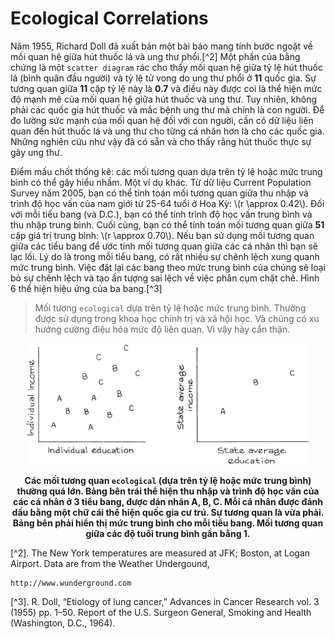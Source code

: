 # Ecological Correlations


Năm 1955, Richard Doll đã xuất bản một bài báo mang tính bước ngoặt về mối quan hệ giữa hút thuốc lá và ung thư phổi.[^2] Một phần của bằng chứng là một `scatter diagram` rác cho thấy mối quan hệ giữa tỷ lệ hút thuốc lá (bình quân đầu người) và tỷ lệ tử vong do ung thư phổi ở **11** quốc gia. Sự tương quan giữa **11** cặp tỷ lệ này là **0.7** và điều này được coi là thể hiện mức độ mạnh mẽ của mối quan hệ giữa hút thuốc và ung thư. Tuy nhiên, không phải các quốc gia hút thuốc và mắc bệnh ung thư mà chính là con người. Để đo lường sức mạnh của mối quan hệ đối với con người, cần có dữ liệu liên quan đến hút thuốc lá và ung thư cho từng cá nhân hơn là cho các quốc gia. Những nghiên cứu như vậy đã có sẵn và cho thấy rằng hút thuốc thực sự gây ung thư.

Điểm mấu chốt thống kê: các mối tương quan dựa trên tỷ lệ hoặc mức trung bình có thể gây hiểu nhầm. Một ví dụ khác. Từ dữ liệu Current Population Survey năm 2005, bạn có thể tính toán mối tương quan giữa thu nhập và trình độ học vấn của nam giới từ 25-64 tuổi ở Hoa Kỳ: \\(r \approx 0.42\\). Đối với mỗi tiểu bang (và D.C.), bạn có thể tính trình độ học vấn trung bình và thu nhập trung bình. Cuối cùng, bạn có thể tính toán mối tương quan giữa **51** cặp giá trị trung bình: \\(r \approx 0.70\\). Nếu bạn sử dụng mối tương quan giữa các tiểu bang để ước tính mối tương quan giữa các cá nhân thì bạn sẽ lạc lối. Lý do là trong mỗi tiểu bang, có rất nhiều sự chênh lệch xung quanh mức trung bình. Việc đặt lại các bang theo mức trung bình của chúng sẽ loại bỏ sự chênh lệch và tạo ấn tượng sai lệch về việc phân cụm chặt chẽ. Hình 6 thể hiện hiệu ứng của ba bang.[^3]

> Mối tương `ecological` dựa trên tỷ lệ hoặc mức trung bình. Thường được sử dụng trong khoa học chính trị và xã hội học. Và chúng có xu hướng cường điệu hóa mức độ liên quan. Vì vậy hãy cẩn thận.

<center><img src="fig6.png" width="90%" height="auto"></center>

**<center>Các mối tương quan `ecological` (dựa trên tỷ lệ hoặc mức trung bình) thường quá lớn. Bảng bên trái thể hiện thu nhập và trình độ học vấn của các cá nhân ở 3 tiểu bang, được dán nhãn A, B, C. Mỗi cá nhân được đánh dấu bằng một chữ cái thể hiện quốc gia cư trú. Sự tương quan là vừa phải. Bảng bên phải hiển thị mức trung bình cho mỗi tiểu bang. Mối tương quan giữa các độ tuổi trung bình gần bằng 1.</center>**

[^2]. The New York temperatures are measured at JFK; Boston, at Logan Airport. Data are from the Weather Undergound,

```url
http://www.wunderground.com
```

[^3]. R. Doll, “Etiology of lung cancer,” Advances in Cancer Research vol. 3 (1955) pp. 1–50. Report of the U.S. Surgeon General, Smoking and Health (Washington, D.C., 1964).
